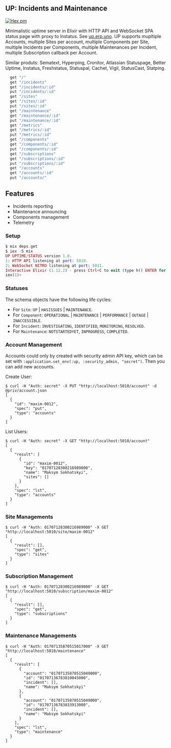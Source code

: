 ## UP: Incidents and Maintenance

[![Hex pm](http://img.shields.io/hexpm/v/up.svg?style=flat&x=1)](https://hex.pm/packages/up)

Minimalistic uptime server in Elixir with HTTP API and WebSocket SPA status page with proxy to Instatus.
See <a href="https://up.erp.uno">up.erp.uno</a>. UP supports mupltiple Accounts, multiple Sites per account,
multiple Components per Site, multiple Incidents per Components, multiple Maintenances per Incident,
multiple Subscription callback per Account.

Similar produts: Sematext, Hyperping, Cronitor, Atlassian Statuspage,
Better Uptime, Instatus, Freshstatus, Statuspal, Cachet, Vigil, StatusCast, Statping.

```elixir
  get "/"
  get "/incidents"
  get "/incidents/:id"
  put "/incidents/:id"
  get "/sites"
  get "/sites/:id"
  put "/sites/:id"
  get "/maintenance"
  get "/maintenance/:id"
  put "/maintenance/:id"
  get "/metrics"
  get "/metrics/:id"
  put "/metrics/:id"
  get "/components"
  get "/components/:id"
  put "/components/:id"
  get "/subscriptions"
  get "/subscriptions/:id"
  put "/subscriptions/:id"
  get "/accounts"
  get "/accounts/:id"
  put "/accounts/"
```

## Features

* Incidents reporting
* Maintenance announcing
* Components management
* Telemetry

### Setup

```elixir
$ mix deps.get
$ iex -S mix
UP UPTIME/STATUS version 1.0.
1: HTTP API listening at port: 5010.
2: WebSocket NITRO listening at port: 5011.
Interactive Elixir (1.12.2) - press Ctrl+C to exit (type h() ENTER for help)
iex(1)>
```

### Statuses

The schema objects have the following life cycles:

 * For `Site`: `UP` | `HASISSUES` | `MAINTENANCE`.
 * For `Component`: `OPERATIONAL` | `MAINTENANCE` | `PERFORMANCE` | `OUTAGE` | `INACCESSIBLE`.
 * For `Incident`: `INVESTIGATING`, `IDENTIFIED`, `MONITORING`, `RESOLVED`.
 * For `Maintenance`: `NOTSTARTEDYET`, `INPROGRESS`, `COMPLETED`.

### Account Management

Accounts could only by created with security admin API key, which can
be set with `:application.set_env(:up, :security_admin, "secret")`.
Then you can add new accounts.

Create User:

```
$ curl -H "Auth: secret" -X PUT "http://localhost:5010/account" -d @priv/account.json
[
  {
    "id": "maxim-0012",
    "spec": "put",
    "type": "accounts"
  }
]
```

List Users:

```
$ curl -H "Auth: secret" -X GET "http://localhost:5010/account"
[
  {
    "result": [
      {
        "id": "maxim-0012",
        "key": "01707128300216989000",
        "name": "Maksym Sokhatskyi",
        "sites": []
      }
    ],
    "spec": "lst",
    "type": "accounts"
  }
]
```

### Site Managements

```
$ curl -H "Auth: 01707128300216989000" -X GET "http://localhost:5010/site/maxim-0012"
[
  {
    "result": [],
    "spec": "get",
    "type": "sites"
  }
]
```

### Subscription Management

```
$ curl -H "Auth: 01707128300216989000" -X GET "http://localhost:5010/subscription/maxim-0012"
[
  {
    "result": [],
    "spec": "get",
    "type": "subscriptions"
  }
]
```

### Maintenance Managements

```
$ curl -H "Auth: 01707135870515017000" -X GET "http://localhost:5010/maintenance"
[
  {
    "result": [
      {
        "account": "01707135870515049000",
        "id": "01707136783810045000",
        "incident": [],
        "name": "Maksym Sokhatskyi"
      },
      {
        "account": "01707135870515049000",
        "id": "01707136783833913000",
        "incident": [],
        "name": "Maksym Sokhatskyi"
      }
    ],
    "spec": "lst",
    "type": "maintenance"
  }
]
```

